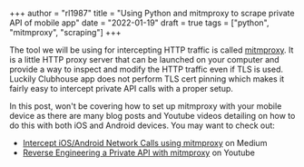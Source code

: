 +++
author = "rl1987"
title = "Using Python and mitmproxy to scrape private API of mobile app"
date = "2022-01-19"
draft = true
tags = ["python", "mitmproxy", "scraping"]
+++

The tool we will be using for intercepting HTTP traffic is called [mitmproxy](https://mitmproxy.org/). It is a little
HTTP proxy server that can be launched on your computer and provide a way to inspect and modify the HTTP traffic even
if TLS is used. Luckily Clubhouse app does not perform TLS cert pinning which makes it fairly easy to intercept 
private API calls with a proper setup.

In this post, won't be covering how to set up mitmproxy with your mobile device as there are many blog posts and 
Youtube videos detailing on how to do this with both iOS and Android devices. You may want to check out:

* [Intercept iOS/Android Network Calls using mitmproxy](https://medium.com/testvagrant/intercept-ios-android-network-calls-using-mitmproxy-4d3c94831f62) on Medium
* [Reverse Engineering a Private API with mitmproxy](https://www.youtube.com/watch?v=xQGC-8ojYbU) on Youtube



